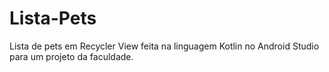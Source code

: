 # Lista-Pets

Lista de pets em Recycler View feita na linguagem Kotlin no Android Studio para um projeto da faculdade.
